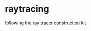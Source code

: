 # raytracing

following the [ray tracer construction kit](https://matklad.github.io/2022/12/31/raytracer-construction-kit.html)